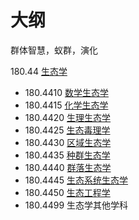 # 大纲


群体智慧，蚁群，演化






180.44 [生态学](https://zh.wikipedia.org/wiki/生态学)

- 180.4410 [数学生态学](https://zh.wikipedia.org/w/index.php?title=数学生态学&action=edit&redlink=1)
- 180.4415 [化学生态学](https://zh.wikipedia.org/w/index.php?title=化学生态学&action=edit&redlink=1)
- 180.4420 [生理生态学](https://zh.wikipedia.org/w/index.php?title=生理生态学&action=edit&redlink=1)
- 180.4425 [生态毒理学](https://zh.wikipedia.org/w/index.php?title=生态毒理学&action=edit&redlink=1)
- 180.4430 [区域生态学](https://zh.wikipedia.org/w/index.php?title=区域生态学&action=edit&redlink=1)
- 180.4435 [种群生态学](https://zh.wikipedia.org/wiki/种群生态学)
- 180.4440 [群落生态学](https://zh.wikipedia.org/w/index.php?title=群落生态学&action=edit&redlink=1)
- 180.4445 [生态系统生态学](https://zh.wikipedia.org/w/index.php?title=生态系统生态学&action=edit&redlink=1)
- 180.4450 [生态工程学](https://zh.wikipedia.org/w/index.php?title=生态工程学&action=edit&redlink=1)
- 180.4499 生态学其他学科
